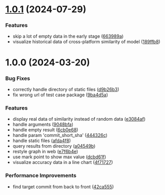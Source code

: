 # [1.0.1](https://github.com/duruyao/gotest/compare/v1.0.0...v1.0.1) (2024-07-29)


### Features

* skip a lot of empty data in the early stage ([663989a](https://github.com/duruyao/gotest/commit/663989a15b305ae112c526fcb697c5b44480b4c9))
* visualize historical data of cross-platform similarity of model ([189ffb8](https://github.com/duruyao/gotest/commit/189ffb8652f79288292659a176cf6593687ed156))



# 1.0.0 (2024-03-20)


### Bug Fixes

* correctly handle directory of static files ([d9b26b3](https://github.com/duruyao/gotest/commit/d9b26b3975506a364753cd3cf019e1518a1e531f))
* fix wrong url of test case package ([9ba4d5a](https://github.com/duruyao/gotest/commit/9ba4d5a7f542ef2dbca98044f9e77ca06975bd62))


### Features

* display real data of similarity instead of random data ([e3084af](https://github.com/duruyao/gotest/commit/e3084afc36d1efb2478b42539cfd705bc139731a))
* handle arguments ([9048bfa](https://github.com/duruyao/gotest/commit/9048bfa8b3e409745d32784666fef5a09f4b2e2e))
* handle empty result ([6cb0e68](https://github.com/duruyao/gotest/commit/6cb0e685550ccc4345b509999cb31345c757c41a))
* handle param 'commit_short_sha' ([444326c](https://github.com/duruyao/gotest/commit/444326c4ea540c4a324030ca344b22afacc80b47))
* handle static files ([afda4f8](https://github.com/duruyao/gotest/commit/afda4f8f54505fdc1ff162fdc56a81d6dcc5bf1b))
* query results from directory ([a04549b](https://github.com/duruyao/gotest/commit/a04549b394b2683ea6aebc9da3c0f843474d9b2b))
* restyle graph in web ([e7f6b4e](https://github.com/duruyao/gotest/commit/e7f6b4e73c0b63ea1d9aa935f63955a9ab8e08e6))
* use mark point to show max value ([dcbd61f](https://github.com/duruyao/gotest/commit/dcbd61f9b25c22ce68791e82aef5f7f0a221f085))
* visualize accuracy data in a line chart ([4f71727](https://github.com/duruyao/gotest/commit/4f717275d3855e9eebe26baec6f2eef6c01638ca))


### Performance Improvements

* find target commit from back to front ([42ca555](https://github.com/duruyao/gotest/commit/42ca5550433a5521d512814da6d9b783ae93e31a))



